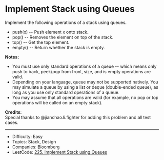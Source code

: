 # Implement Stack using Queues

Implement the following operations of a stack using queues.

* push(x) -- Push element x onto stack.
* pop() -- Removes the element on top of the stack.
* top() -- Get the top element.
* empty() -- Return whether the stack is empty.

**Notes:**  
* You must use only standard operations of a queue -- which means only push to back, peek/pop from front, size, and is empty operations are valid.
* Depending on your language, queue may not be supported natively. You may simulate a queue by using a list or deque (double-ended queue), as long as you use only standard operations of a queue.
* You may assume that all operations are valid (for example, no pop or top operations will be called on an empty stack).

**Credits:**  
Special thanks to @jianchao.li.fighter for adding this problem and all test cases.

---

* Difficulty: Easy
* Topics: Stack, Design
* Companies: Bloomberg
* LeetCode: [225. Implement Stack using Queues](https://leetcode.com/problems/implement-stack-using-queues/description/)

